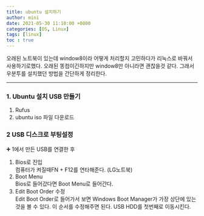 ```yaml
---
title: ubuntu 설치하기
author: mini
date: 2021-05-30 11:10:00 +0800
categories: [OS, Linux]
tags: [linux]
toc : true
---
```



 오래된 노트북이 있는데 window8이라 어떻게 처리할지 고민하다가 리눅스로 바꿔서 사용하기로했다. 오래된 똥컴이긴하지만 window8만 아니라면 괜찮을것 같다. 그래서 우분투를 설치했던 방법을 간단하게 정리한다.

----------------------------------

### 1. Ubuntu 설치 USB 만들기
1) Rufus
2) ubuntu iso 파일 다운로드

### 2 USB 디스크로 부팅설정
 ➕ 1에서 만든 USB를 연결한 후   
1) Bios로 진입  
    컴퓨터가 켜질때FN + F12를 연타해준다. (LG노트북)  
2) Boot Menu    
 Bios로 들어갔다면 Boot Menu로 들어간다.  
3) Edit Boot Order 수정    
	Edit Boot Order로 들어가서 보면 Windows Boot Manager가 가장 상단에 있는 것을 볼 수 있다. 이 순서를 수정해주면 된다. USB HDD를 첫번째로 이동시킨다.


